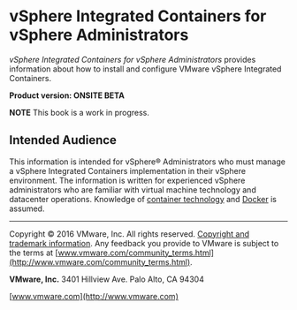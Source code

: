 # vSphere Integrated Containers for vSphere Administrators

*vSphere Integrated Containers for vSphere Administrators* provides information about how to install and configure VMware vSphere Integrated Containers.

**Product version: ONSITE BETA**

**NOTE**  This book is a work in progress.

## Intended Audience

This information is intended for vSphere&reg; Administrators who must manage a vSphere Integrated Containers implementation in their vSphere environment. The information is written for experienced vSphere  administrators who are familiar with virtual machine technology and datacenter operations. Knowledge of [container technology](https://en.wikipedia.org/wiki/Operating-system-level_virtualization) and [Docker](https://docs.docker.com/) is assumed.

----------

Copyright &copy; 2016 VMware, Inc. All rights reserved. [Copyright and trademark information](http://pubs.vmware.com/copyright-trademark.html). Any feedback you provide to VMware is subject to the terms at [www.vmware.com/community_terms.html](http://www.vmware.com/community_terms.html).

**VMware, Inc.**
3401 Hillview Ave.
Palo Alto, CA 94304

[www.vmware.com](http://www.vmware.com)
